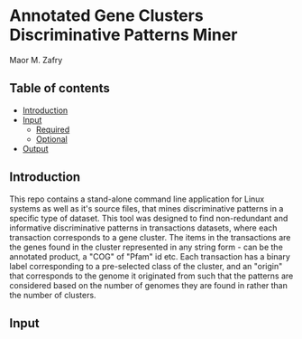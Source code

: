 # Annotated Gene Clusters Discriminative Patterns Miner

Maor M. Zafry
<br>

## Table of contents

* [Introduction](#introduction)
* [Input](#input)
   * [Required](#required-input)
   * [Optional](#optional-input)
* [Output](#output)

## Introduction

This repo contains a stand-alone command line application for Linux systems as well as it's source files, that mines discriminative patterns in a specific type of dataset. This tool was designed to find non-redundant and informative discriminative patterns in transactions datasets, where each transaction corresponds to a gene cluster. The items in the transactions are the genes found in the cluster represented in any string form - can be the annotated product, a "COG" of "Pfam" id etc. Each transaction has a binary label corresponding to a pre-selected class of the cluster, and an "origin" that corresponds to the genome it originated from such that the patterns are considered based on the number of genomes they are found in rather than the number of clusters.<br>

## Input






